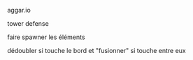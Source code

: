 aggar.io

tower defense 

faire spawner les éléments

dédoubler si touche le bord et "fusionner" si touche entre eux